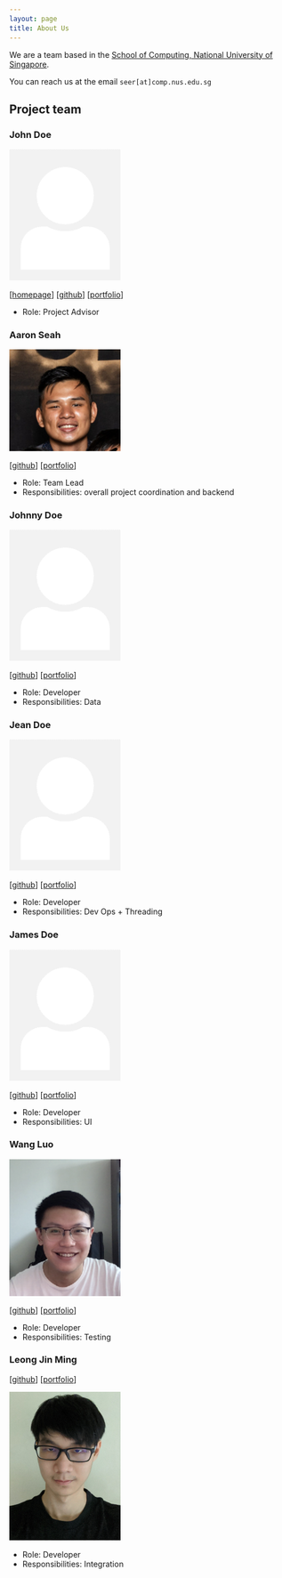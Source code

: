 ```yaml
---
layout: page
title: About Us
---
```


We are a team based in the [School of Computing, National University of Singapore](http://www.comp.nus.edu.sg).

You can reach us at the email `seer[at]comp.nus.edu.sg`

## Project team

### John Doe

<img src="images/johndoe.png" width="200px">

[[homepage](http://www.comp.nus.edu.sg/~damithch)]
[[github](https://github.com/johndoe)]
[[portfolio](team/johndoe.md)]

* Role: Project Advisor

### Aaron Seah

<img src="images/aaronnseah.png" width="200px">

[[github](http://github.com/aaronnseah)]
[[portfolio](team/aaronnseah.md)]

* Role: Team Lead
* Responsibilities: overall project coordination and backend

### Johnny Doe

<img src="images/johndoe.png" width="200px">

[[github](http://github.com/johndoe)] [[portfolio](team/johndoe.md)]

* Role: Developer
* Responsibilities: Data

### Jean Doe

<img src="images/johndoe.png" width="200px">

[[github](http://github.com/johndoe)]
[[portfolio](team/johndoe.md)]

* Role: Developer
* Responsibilities: Dev Ops + Threading

### James Doe

<img src="images/johndoe.png" width="200px">

[[github](http://github.com/johndoe)]
[[portfolio](team/johndoe.md)]

* Role: Developer
* Responsibilities: UI

### Wang Luo

<img src="images/asthenosphere.png" width="200px">

[[github](https://github.com/Asthenosphere)]
[[portfolio](team/asthenosphere.md)]

* Role: Developer
* Responsibilities: Testing

### Leong Jin Ming
[[github](https://github.com/jmleong666)]
[[portfolio](team/jmleong666.md)]

<img src="images/jmleong666.png" width="200px">

* Role: Developer
* Responsibilities: Integration